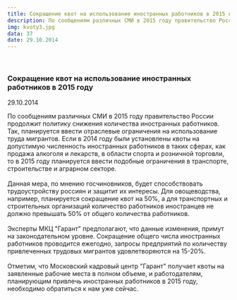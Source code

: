 ```yaml
---
title: Сокращение квот на использование иностранных работников в 2015 году
description: По сообщениям различных СМИ в 2015 году правительство России продолжит политику снижения количества иностранных работников. Так, планируется ввести отраслевые ограничения на использование труда мигрантов.
img: kvoty3.jpg
data: 37
date: 29.10.2014
---
```


<div class="row newsdetail">
<div class="md-2">&nbsp;</div>
<div class="md-8 news-detail">
			<article-image
			class="detail_picture"
			border="0"
			src="kvoty3.jpg"
			width="663"
			height="417"
			alt="Сокращение квот на использование иностранных работников в 2015 году"
			title="Сокращение квот на использование иностранных работников в 2015 году"
			/></article-image>
				<h3>Сокращение квот на использование иностранных работников в 2015 году</h3>
					<p class="date-news">29.10.2014</p>
	<p>
				По сообщениям различных СМИ в 2015 году правительство России продолжит политику снижения количества иностранных работников. Так, планируется ввести отраслевые ограничения на использование труда мигрантов. Если в 2014 году были установлены квоты на допустимую численность иностранных работников в таких сферах, как продажа алкоголя и лекарств, в области спорта и розничной торговли, то в 2015 году планируется ввести подобные ограничения в транспорте, строительстве и аграрном секторе.<br />
<br />
Данная мера, по мнению госчиновников, будет способствовать трудоустройству россиян и защитит их интересы. Для овощеводства, например, планируется сокращение квот на 50&#37;, а для транспортных и строительных организаций количество работников иностранцев не должно превышать 50&#37; от общего количества работников.<br />
<br />
Эксперты МКЦ &quot;Гарант&quot; предполагают, что данные изменения, примут на законодательном уровне. Сокращение общего числа иностранных работников проводится ежегодно, запросы предприятий по количеству привлеченных трудовых мигрантов удовлетворяются на 15-20&#37;.<br />
<br />
Отметим, что Московский кадровый центр &quot;Гарант&quot; получает квоты на заявленные рабочие места в полном объеме, и работодателям, планирующим привлечь иностранных работников в 2015 году, необходимо обратиться к нам уже сейчас.	</p>
	<div style="clear:both"></div>